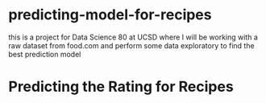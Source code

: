 # predicting-model-for-recipes
this is a project for Data Science 80 at UCSD where I will be working with a raw dataset from food.com and perform some data exploratory to find the best prediction model
# Predicting the Rating for Recipes 
